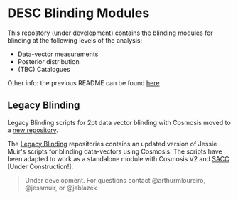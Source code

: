 # DESC Blinding Modules
This repostory (under development) contains the blinding modules for blinding at the following levels of the analysis:
- Data-vector measurements
- Posterior distribution
- (TBC) Catalogues

Other info: the previous README can be found [here](bckp_README.md)

## Legacy Blinding
Legacy Blinding scripts for 2pt data vector blinding with Cosmosis moved to a [new repository](https://github.com/LSSTDESC/legacy_blinding).

The [Legacy Blinding](https://github.com/LSSTDESC/legacy_blinding) repositories contains an updated version of Jessie Muir's scripts for blinding data-vectors using Cosmosis. The scripts have been adapted to work as a standalone module with Cosmosis V2 and [SACC](https://sacc.readthedocs.io/en/latest/) [Under Construction!].

> Under development. For questions contact @arthurmloureiro, @jessmuir, or @jablazek
